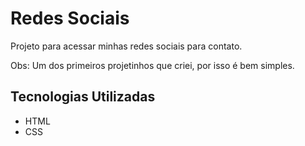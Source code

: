 # Redes Sociais

Projeto para acessar minhas redes sociais para contato.

Obs: Um dos primeiros projetinhos que criei, por isso é bem simples.

## Tecnologias Utilizadas

- HTML
- CSS
